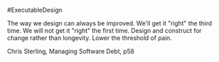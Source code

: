 #ExecutableDesign

The way we design can always be improved.
We'll get it "right" the third time.
We will not get it "right" the first time.
Design and construct for change rather than longevity.
Lower the threshold of pain.

Chris Sterling, Managing Software Debt, p58